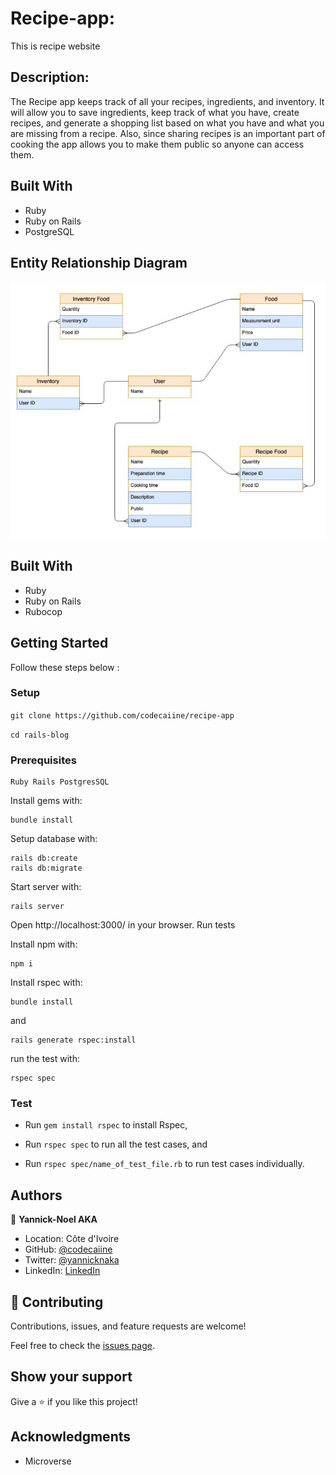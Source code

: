 # Recipe-app:

This is recipe website

## Description:

The Recipe app keeps track of all your recipes, ingredients, and inventory. It will allow you to save ingredients, keep track of what you have, create recipes, and generate a shopping list based on what you have and what you are missing from a recipe. Also, since sharing recipes is an important part of cooking the app allows you to make them public so anyone can access them.

## Built With

- Ruby
- Ruby on Rails
- PostgreSQL

## Entity Relationship Diagram

![screenshot](./app/assets/images/ERD.JPG)

## Built With
- Ruby
- Ruby on Rails
- Rubocop

## Getting Started
Follow these steps below :


### Setup
 ```git clone https://github.com/codecaiine/recipe-app```

 ```cd rails-blog```

### Prerequisites

    Ruby Rails PostgresSQL

Install gems with:
    
    bundle install

Setup database with:

    rails db:create
    rails db:migrate

Start server with:

    rails server

Open http://localhost:3000/ in your browser.
Run tests

Install npm with:

    npm i

Install rspec with:

    bundle install

and

    rails generate rspec:install

run the test with:
 
    rspec spec


### Test

- Run ```gem install rspec``` to install Rspec,

- Run ```rspec spec``` to run all the test cases, and

- Run ```rspec spec/name_of_test_file.rb``` to run test cases individually.

## Authors

👤 **Yannick-Noel AKA**

- Location: Côte d'Ivoire
- GitHub: [@codecaiine](https://github.com/codecaiine)
- Twitter: [@yannicknaka](https://twitter.com/yannicknaka)
- LinkedIn: [LinkedIn](https://www.linkedin.com/in/yannick-no%C3%ABl-aka/)
## 🤝 Contributing

Contributions, issues, and feature requests are welcome!

Feel free to check the [issues page](https://github.com/codecaiine/recipe-app/issues).

## Show your support

Give a ⭐️ if you like this project!

## Acknowledgments

- Microverse
